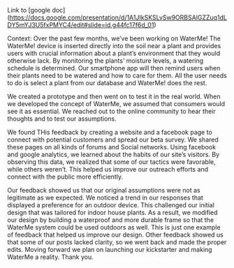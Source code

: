Link to [google doc] (https://docs.google.com/presentation/d/1A1JIkSKSLvSw9ORBSAlGZZuq1dLDY5mYJ3U5fxPMYC4/edit#slide=id.g44fc17f6d_01)

Context:
Over the past few months, we’ve been working on WaterMe! The WaterMe! device is inserted directly into the soil near a plant and provides users with crucial information about a plant’s environment that they would otherwise lack. By monitoring the plants’ moisture levels, a watering schedule is determined. Our smartphone app will then remind users when their plants need to be watered and how to care for them.  All the user needs to do is select a plant from our database and WaterMe! does the rest.

We created a prototype and then went on to test it in the real world. When we developed the concept of WaterMe, we assumed that consumers would see it as essential. We reached out to the online community to hear their thoughts and to test our assumptions. 

We found THis feedback by creating a website and a facebook page to connect with potential customers and spread our beta survey. We shared these pages on all kinds of forums and Social networks. Using facebook and google analytics, we learned about the habits of our site’s visitors. By observing this data, we realized that some of our tactics were favorable, while others weren’t. This helped us improve our outreach efforts and connect with the public more efficiently.

Our feedback showed us that our original assumptions were not as legitimate as we expected. We noticed a trend in our responses that displayed a preference for an outdoor device. This challenged our initial design that was tailored for indoor house plants. As a result, we modified our design by building a waterproof and more durable frame so that the WaterMe system could be used outdoors as well. This is just one example of feedback that helped us improve our design. Other feedback showed us that some of our posts lacked clarity, so we went back and made the proper edits. Moving forward we plan on launching our kickstarter and making WaterMe a reality. Thank you.

